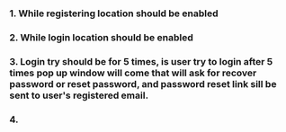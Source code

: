 ### 1.  While registering location should be enabled
### 2. While login location should be enabled
### 3. Login try should be for 5 times, is user try to login after 5 times pop up window will come that will ask for recover password or reset password, and password reset link sill be sent to user's registered email.

### 4. 